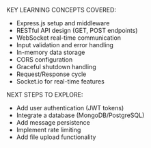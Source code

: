 KEY LEARNING CONCEPTS COVERED:
- Express.js setup and middleware
- RESTful API design (GET, POST endpoints)
- WebSocket real-time communication
- Input validation and error handling
- In-memory data storage
- CORS configuration
- Graceful shutdown handling
- Request/Response cycle
- Socket.io for real-time features

NEXT STEPS TO EXPLORE:
- Add user authentication (JWT tokens)
- Integrate a database (MongoDB/PostgreSQL)
- Add message persistence
- Implement rate limiting
- Add file upload functionality
